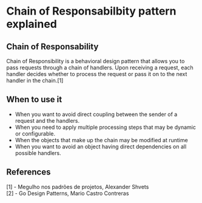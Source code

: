 # Chain of Responsabilbity pattern explained

## Chain of Responsability
Chain of Responsibility is a behavioral design pattern that allows you to pass requests through a chain of handlers. Upon receiving a request, each handler decides whether to process the request or pass it on to the next handler in the chain.[1]

## When to use it
* When you want to avoid direct coupling between the sender of a request and the handlers.
* When you need to apply multiple processing steps that may be dynamic or configurable.
* When the objects that make up the chain may be modified at runtime
* When you want to avoid an object having direct dependencies on all possible handlers.

## References
[1] - Megulho nos padrões de projetos, Alexander Shvets  
[2] - Go Design Patterns, Mario Castro Contreras